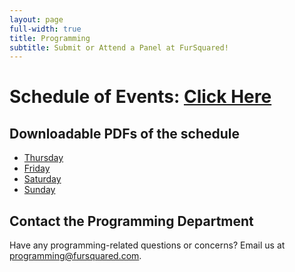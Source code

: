 ```yaml
---
layout: page
full-width: true
title: Programming
subtitle: Submit or Attend a Panel at FurSquared!
---
```



# Schedule of Events: [Click Here](https://links.fursquared.com/schedule)

## Downloadable PDFs of the schedule
* [Thursday](https://static.fursquared.com/uploads/HWOVIGtWMVNG.pdf)
* [Friday](https://static.fursquared.com/uploads/K07qxEwJz1qj.pdf)
* [Saturday](https://static.fursquared.com/uploads/qVkaZX5e5lzo.pdf)
* [Sunday](https://static.fursquared.com/uploads/9TyQgnU8c4Rk.pdf)

## Contact the Programming Department

Have any programming-related questions or concerns? Email us at [programming@fursquared.com](mailto:programming@fursquared.com).
